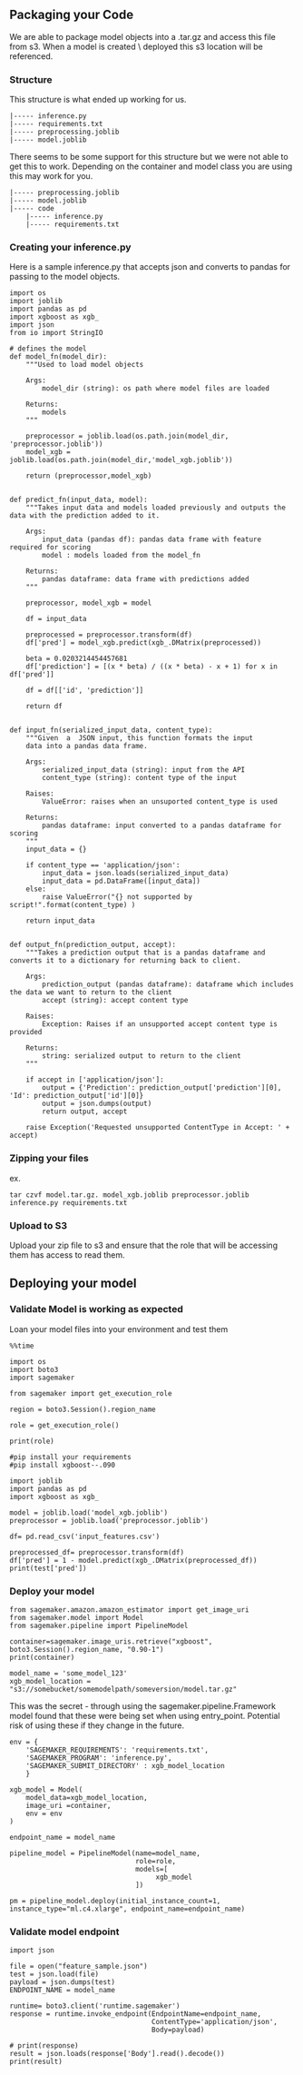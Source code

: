 ## Packaging your Code

We are able to package model objects into a .tar.gz and access this file from s3. When a model is created \ deployed this s3 location will be referenced. 

### Structure 

This structure is what ended up working for us.

```
|----- inference.py
|----- requirements.txt        
|----- preprocessing.joblib
|----- model.joblib
```

There seems to be some support for this structure but we were not able to get this to work.  Depending on the container and model class you are using this may work for you. 

```       
|----- preprocessing.joblib
|----- model.joblib
|----- code
    |----- inference.py
    |----- requirements.txt 
```
### Creating your inference.py 

Here is a sample inference.py that accepts json and converts to pandas for passing to the model objects. 

```
import os 
import joblib
import pandas as pd
import xgboost as xgb_
import json 
from io import StringIO

# defines the model
def model_fn(model_dir):
    """Used to load model objects 

    Args:
        model_dir (string): os path where model files are loaded 

    Returns:
        models 
    """

    preprocessor = joblib.load(os.path.join(model_dir, 'preprocessor.joblib'))
    model_xgb = joblib.load(os.path.join(model_dir,'model_xgb.joblib'))

    return (preprocessor,model_xgb)


def predict_fn(input_data, model):
    """Takes input data and models loaded previously and outputs the data with the prediction added to it. 

    Args:
        input_data (pandas df): pandas data frame with feature required for scoring 
        model : models loaded from the model_fn

    Returns:
        pandas dataframe: data frame with predictions added 
    """

    preprocessor, model_xgb = model
    
    df = input_data
    
    preprocessed = preprocessor.transform(df)
    df['pred'] = model_xgb.predict(xgb_.DMatrix(preprocessed)) 

    beta = 0.0203214454457681
    df['prediction'] = [(x * beta) / ((x * beta) - x + 1) for x in df['pred']]

    df = df[['id', 'prediction']]
            
    return df


def input_fn(serialized_input_data, content_type):
    """Given  a  JSON input, this function formats the input
    data into a pandas data frame. 

    Args:
        serialized_input_data (string): input from the API
        content_type (string): content type of the input 

    Raises:
        ValueError: raises when an unsuported content_type is used 

    Returns:
        pandas dataframe: input converted to a pandas dataframe for scoring
    """
    input_data = {}
    
    if content_type == 'application/json':
        input_data = json.loads(serialized_input_data)    
        input_data = pd.DataFrame([input_data])
    else:
        raise ValueError("{} not supported by script!".format(content_type) )

    return input_data
    
    
def output_fn(prediction_output, accept):
    """Takes a prediction output that is a pandas dataframe and converts it to a dictionary for returning back to client. 

    Args:
        prediction_output (pandas dataframe): dataframe which includes the data we want to return to the client
        accept (string): accept content type

    Raises:
        Exception: Raises if an unsupported accept content type is provided 

    Returns:
        string: serialized output to return to the client
    """
    
    if accept in ['application/json']:
        output = {'Prediction': prediction_output['prediction'][0], 'Id': prediction_output['id'][0]}
        output = json.dumps(output)
        return output, accept
    
    raise Exception('Requested unsupported ContentType in Accept: ' + accept)
```

### Zipping your files 

ex. 

```
tar czvf model.tar.gz. model_xgb.joblib preprocessor.joblib inference.py requirements.txt
```

### Upload to S3

Upload your zip file to s3 and ensure that the role that will be accessing them has access to read them. 

## Deploying your model

### Validate Model is working as expected

Loan your model files into your environment and test them

```
%%time

import os
import boto3
import sagemaker

from sagemaker import get_execution_role

region = boto3.Session().region_name

role = get_execution_role()

print(role)

#pip install your requirements 
#pip install xgboost--.090

import joblib
import pandas as pd
import xgboost as xgb_

model = joblib.load('model_xgb.joblib')
preprocessor = joblib.load('preprocessor.joblib')

df= pd.read_csv('input_features.csv')

preprocessed_df= preprocessor.transform(df)
df['pred'] = 1 - model.predict(xgb_.DMatrix(preprocessed_df))
print(test['pred'])

```

### Deploy your model 



```
from sagemaker.amazon.amazon_estimator import get_image_uri
from sagemaker.model import Model
from sagemaker.pipeline import PipelineModel

container=sagemaker.image_uris.retrieve("xgboost", boto3.Session().region_name, "0.90-1")
print(container)

model_name = 'some_model_123'
xgb_model_location = "s3://somebucket/somemodelpath/someversion/model.tar.gz"

```

This was the secret - through using the sagemaker.pipeline.Framework model found that these were being set when using entry_point. Potential risk of using these if they change in the future. 

```
env = {
    'SAGEMAKER_REQUIREMENTS': 'requirements.txt',
    'SAGEMAKER_PROGRAM': 'inference.py',
    'SAGEMAKER_SUBMIT_DIRECTORY' : xgb_model_location
    }

xgb_model = Model(
    model_data=xgb_model_location, 
    image_uri =container,
    env = env
)

endpoint_name = model_name

pipeline_model = PipelineModel(name=model_name,
                               role=role,
                               models=[
                                    xgb_model
                               ])

pm = pipeline_model.deploy(initial_instance_count=1, instance_type="ml.c4.xlarge", endpoint_name=endpoint_name)

```

### Validate model endpoint 

```
import json 

file = open("feature_sample.json")
test = json.load(file)
payload = json.dumps(test)
ENDPOINT_NAME = model_name

runtime= boto3.client('runtime.sagemaker')
response = runtime.invoke_endpoint(EndpointName=endpoint_name,
                                   ContentType='application/json',
                                   Body=payload)

# print(response)
result = json.loads(response['Body'].read().decode())
print(result)

```